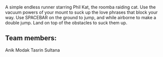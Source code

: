 A simple endless runner starring Phil Kat, the roomba raiding cat. Use the vacuum powers of your mount to suck up the love phrases that block your way. Use SPACEBAR on the ground to jump, and while airborne to make a double jump. Land on top of the obstacles to suck them up.

## Team members:
Anik Modak
Tasrin Sultana

